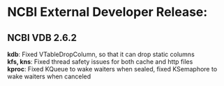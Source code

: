 # NCBI External Developer Release:
## NCBI VDB 2.6.2

  **kdb**: Fixed VTableDropColumn, so that it can drop static columns  
  **kfs, kns**: Fixed thread safety issues for both cache and http files  
  **kproc**: Fixed KQueue to wake waiters when sealed, fixed KSemaphore to wake waiters when canceled  
